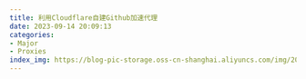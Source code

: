 ```yaml
---
title: 利用Cloudflare自建Github加速代理
date: 2023-09-14 20:09:13
categories:
- Major
- Proxies
index_img: https://blog-pic-storage.oss-cn-shanghai.aliyuncs.com/img/202309142011300.png
---
```

